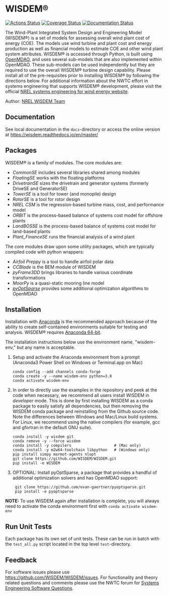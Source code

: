 # WISDEM&reg;

[![Actions Status](https://github.com/WISDEM/WISDEM/workflows/CI_WISDEM/badge.svg?branch=develop)](https://github.com/WISDEM/WISDEM/actions)
[![Coverage Status](https://coveralls.io/repos/github/WISDEM/WISDEM/badge.svg?branch=develop)](https://coveralls.io/github/WISDEM/WISDEM?branch=develop)
[![Documentation Status](https://readthedocs.org/projects/wisdem/badge/?version=master)](https://wisdem.readthedocs.io/en/master/?badge=master)


The Wind-Plant Integrated System Design and Engineering Model (WISDEM&reg;) is a set of models for assessing overall wind plant cost of energy (COE). The models use wind turbine and plant cost and energy production as well as financial models to estimate COE and other wind plant system attributes. WISDEM&reg; is accessed through Python, is built using [OpenMDAO](https://openmdao.org/), and uses several sub-models that are also implemented within OpenMDAO. These sub-models can be used independently but they are required to use the overall WISDEM&reg; turbine design capability. Please install all of the pre-requisites prior to installing WISDEM&reg; by following the directions below. For additional information about the NWTC effort in systems engineering that supports WISDEM&reg; development, please visit the official [NREL systems engineering for wind energy website](https://www.nrel.gov/wind/systems-engineering.html).

Author: [NREL WISDEM Team](mailto:systems.engineering@nrel.gov)

## Documentation

See local documentation in the `docs`-directory or access the online version at <https://wisdem.readthedocs.io/en/master/>

## Packages

WISDEM&reg; is a family of modules.  The core modules are:

* _CommonSE_ includes several libraries shared among modules
* _FloatingSE_ works with the floating platforms
* _DrivetrainSE_ sizes the drivetrain and generator systems (formerly DriveSE and GeneratorSE)
* _TowerSE_ is a tool for tower (and monopile) design
* _RotorSE_ is a tool for rotor design
* _NREL CSM_ is the regression-based turbine mass, cost, and performance model
* _ORBIT_ is the process-based balance of systems cost model for offshore plants
* _LandBOSSE_ is the process-based balance of systems cost model for land-based plants
* _Plant_FinanceSE_ runs the financial analysis of a wind plant

The core modules draw upon some utility packages, which are typically compiled code with python wrappers:

* _Airfoil Preppy_ is a tool to handle airfoil polar data
* _CCBlade_ is the BEM module of WISDEM
* _pyFrame3DD_ brings libraries to handle various coordinate transformations
* _MoorPy_ is a quasi-static mooring line model
* [_pyOptSparse_](https://github.com/mdolab/pyoptsparse) provides some additional optimization algorithms to OpenMDAO


## Installation

Installation with [Anaconda](https://www.anaconda.com) is the recommended approach because of the ability to create self-contained environments suitable for testing and analysis.  WISDEM&reg; requires [Anaconda 64-bit](https://www.anaconda.com/distribution/).

The installation instructions below use the environment name, "wisdem-env," but any name is acceptable.

1.  Setup and activate the Anaconda environment from a prompt (Anaconda3 Power Shell on Windows or Terminal.app on Mac)

        conda config --add channels conda-forge
        conda create -y --name wisdem-env python=3.8
        conda activate wisdem-env

2.  In order to directly use the examples in the repository and peek at the code when necessary, we recommend all users install WISDEM in *developer* mode.  This is done by first installing WISDEM as a conda package to easily satisfy all dependencies, but then removing the WISDEM conda package and reinstalling from the Github source code.  Note the differences between Windows and Mac/Linux build systems. For Linux, we recommend using the native compilers (for example, gcc and gfortran in the default GNU suite).

        conda install -y wisdem git
        conda remove -y --force wisdem
        conda install -y compilers                   # (Mac only)
        conda install -y m2w64-toolchain libpython   # (Windows only)
        pip install simpy marmot-agents nlopt
        git clone https://github.com/WISDEM/WISDEM.git
        pip install -e WISDEM


3. OPTIONAL: Install pyOptSparse, a package that provides a handful of additional optimization solvers and has OpenMDAO support:

        git clone https://github.com/evan-gaertner/pyoptsparse.git
        pip install -e pyoptsparse


**NOTE:** To use WISDEM again after installation is complete, you will always need to activate the conda environment first with `conda activate wisdem-env`


## Run Unit Tests

Each package has its own set of unit tests.  These can be run in batch with the `test_all.py` script located in the top level `test`-directory.

## Feedback

For software issues please use <https://github.com/WISDEM/WISDEM/issues>.  For functionality and theory related questions and comments please use the NWTC forum for [Systems Engineering Software Questions](https://wind.nrel.gov/forum/wind/viewtopic.php?f=34&t=1002).
